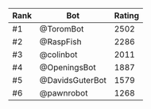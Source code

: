 Rank|Bot|Rating
---|---|---
#1|@ToromBot|2502
#2|@RaspFish|2286
#3|@colinbot|2011
#4|@OpeningsBot|1887
#5|@DavidsGuterBot|1579
#6|@pawnrobot|1268
